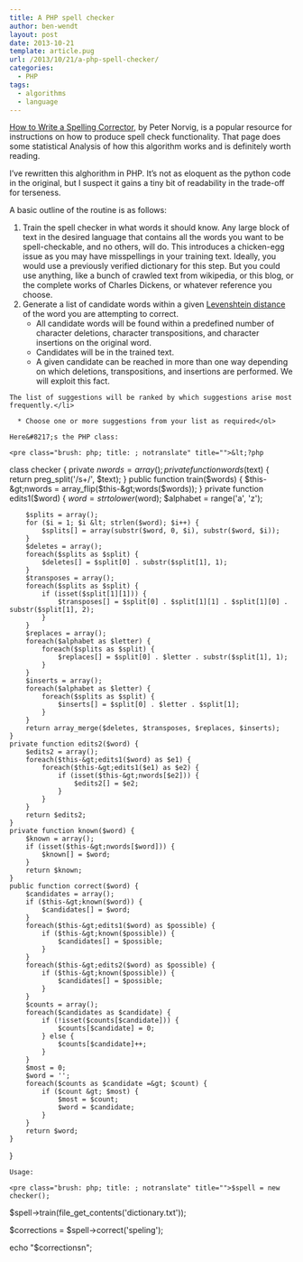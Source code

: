```yaml
---
title: A PHP spell checker
author: ben-wendt
layout: post
date: 2013-10-21
template: article.pug
url: /2013/10/21/a-php-spell-checker/
categories:
  - PHP
tags:
  - algorithms
  - language
---
```

[How to Write a Spelling Corrector][1], by Peter Norvig, is a popular resource for instructions on how to produce spell check functionality. That page does some statistical Analysis of how this algorithm works and is definitely worth reading.

I&#8217;ve rewritten this alghorithm in PHP. It&#8217;s not as eloquent as the python code in the original, but I suspect it gains a tiny bit of readability in the trade-off for terseness.

<span class="more"></span>
A basic outline of the routine is as follows:

  1. Train the spell checker in what words it should know. Any large block of text in the desired language that contains all the words you want to be spell-checkable, and no others, will do. This introduces a chicken-egg issue as you may have misspellings in your training text. Ideally, you would use a previously verified dictionary for this step. But you could use anything, like a bunch of crawled text from wikipedia, or this blog, or the complete works of Charles Dickens, or whatever reference you choose.
  2. Generate a list of candidate words within a given [Levenshtein distance][2] of the word you are attempting to correct. 
      * All candidate words will be found within a predefined number of character deletions, character transpositions, and character insertions on the original word.
      * Candidates will be in the trained text.
      * A given candidate can be reached in more than one way depending on which deletions, transpositions, and insertions are performed. We will exploit this fact.
    
    The list of suggestions will be ranked by which suggestions arise most frequently.</li> 
    
      * Choose one or more suggestions from your list as required</ol> 
    
    Here&#8217;s the PHP class:
    
    <pre class="brush: php; title: ; notranslate" title="">&lt;?php

class checker {
	private $nwords = array();
	private function words($text) {
		return preg_split('/s+/', $text);
	}
	public function train($words) {
		$this-&gt;nwords = array_flip($this-&gt;words($words));
	}
	private function edits1($word) {
		$word = strtolower($word);
		$alphabet = range('a', 'z');
		
		$splits = array();
		for ($i = 1; $i &lt; strlen($word); $i++) {
			$splits[] = array(substr($word, 0, $i), substr($word, $i));
		}
		$deletes = array();
		foreach($splits as $split) {
			$deletes[] = $split[0] . substr($split[1], 1);
		}
		$transposes = array();
		foreach($splits as $split) {
			if (isset($split[1][1])) {
				$transposes[] = $split[0] . $split[1][1] . $split[1][0] . substr($split[1], 2);
			}
		}
		$replaces = array();
		foreach($alphabet as $letter) {
			foreach($splits as $split) {
				$replaces[] = $split[0] . $letter . substr($split[1], 1);
			}
		}
		$inserts = array();
		foreach($alphabet as $letter) {
			foreach($splits as $split) {
				$inserts[] = $split[0] . $letter . $split[1];
			}
		}
		return array_merge($deletes, $transposes, $replaces, $inserts);
	}
	private function edits2($word) {
		$edits2 = array();
		foreach($this-&gt;edits1($word) as $e1) {
			foreach($this-&gt;edits1($e1) as $e2) {
				if (isset($this-&gt;nwords[$e2])) {
					$edits2[] = $e2;
				}
			}
		}
		return $edits2;
	}
	private function known($word) {
		$known = array();
		if (isset($this-&gt;nwords[$word])) {
			$known[] = $word;
		}
		return $known;
	}
	public function correct($word) {
		$candidates = array();
		if ($this-&gt;known($word)) {
			$candidates[] = $word;
		}
		foreach($this-&gt;edits1($word) as $possible) {
			if ($this-&gt;known($possible)) {
				$candidates[] = $possible;
			}
		}
		foreach($this-&gt;edits2($word) as $possible) {
			if ($this-&gt;known($possible)) {
				$candidates[] = $possible;
			}
		}
		$counts = array();
		foreach($candidates as $candidate) {
			if (!isset($counts[$candidate])) {
				$counts[$candidate] = 0;
			} else {
				$counts[$candidate]++;
			}
		}
		$most = 0;
		$word = '';
		foreach($counts as $candidate =&gt; $count) {
			if ($count &gt; $most) {
				$most = $count;
				$word = $candidate;
			}
		}
		return $word;
	}
}
</pre>
    
    Usage:
    
    <pre class="brush: php; title: ; notranslate" title="">$spell = new checker();

$spell-&gt;train(file_get_contents('dictionary.txt'));

$corrections = $spell-&gt;correct('speling');

echo "$correctionsn";
</pre>

 [1]: http://norvig.com/spell-correct.html
 [2]: http://en.wikipedia.org/wiki/Levenshtein_distance
